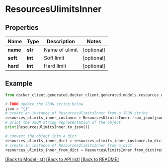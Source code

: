 # ResourcesUlimitsInner


## Properties

Name | Type | Description | Notes
------------ | ------------- | ------------- | -------------
**name** | **str** | Name of ulimit | [optional] 
**soft** | **int** | Soft limit | [optional] 
**hard** | **int** | Hard limit | [optional] 

## Example

```python
from docker_client.generated.docker_client.generated.models.resources_ulimits_inner import ResourcesUlimitsInner

# TODO update the JSON string below
json = "{}"
# create an instance of ResourcesUlimitsInner from a JSON string
resources_ulimits_inner_instance = ResourcesUlimitsInner.from_json(json)
# print the JSON string representation of the object
print(ResourcesUlimitsInner.to_json())

# convert the object into a dict
resources_ulimits_inner_dict = resources_ulimits_inner_instance.to_dict()
# create an instance of ResourcesUlimitsInner from a dict
resources_ulimits_inner_from_dict = ResourcesUlimitsInner.from_dict(resources_ulimits_inner_dict)
```
[[Back to Model list]](../README.md#documentation-for-models) [[Back to API list]](../README.md#documentation-for-api-endpoints) [[Back to README]](../README.md)


